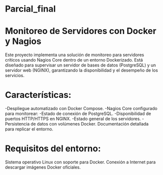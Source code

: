 # Parcial_final
# Monitoreo de Servidores con Docker y Nagios
Este proyecto implementa una solución de monitoreo para servidores críticos usando Nagios Core dentro de un entorno Dockerizado. Está diseñado para supervisar un servidor de bases de datos (PostgreSQL) y un servidor web (NGINX), garantizando la disponibilidad y el desempeño de los servicios.
# Características:
-Despliegue automatizado con Docker Compose.
-Nagios Core configurado para monitorear:
-Estado de conexión de PostgreSQL.
-Disponibilidad de puertos HTTP/HTTPS en NGINX.
-Estado general de los servidores.
-Persistencia de datos con volúmenes Docker.
Documentación detallada para replicar el entorno.
# Requisitos del entorno:
Sistema operativo Linux con soporte para Docker.
Conexión a Internet para descargar imágenes Docker oficiales.

